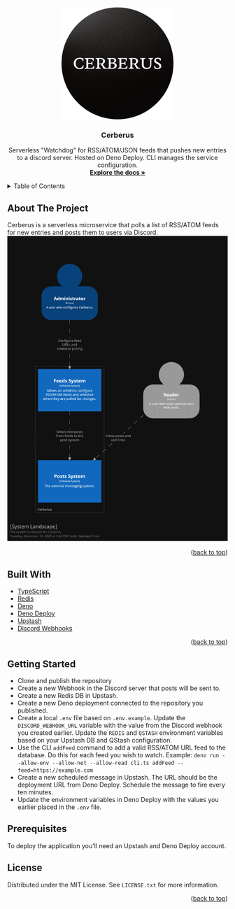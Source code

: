<a name="readme-top"></a>

<!-- PROJECT LOGO -->
<br />
<div align="center">
  <a href="https://github.com/TheDolentCity/cerberus">
    <img src="docs/images/logo.png" alt="Logo" width="256" height="256">
  </a>
  <h3 align="center">Cerberus</h3>
  <p align="center">
    Serverless "Watchdog" for RSS/ATOM/JSON feeds that pushes new entries to a discord server. Hosted on Deno Deploy. CLI manages the service configuration.
    <br />
    <a href="https://github.com/TheDolentCity/cerberus/docs/architecture"><strong>Explore the docs »</strong></a>
  </p>
</div>

<details>
  <summary>Table of Contents</summary>
  <ol>
    <li><a href="#about-the-project">About The Project</a></li>
    <li><a href="#getting-started">Getting Started</a></li>
    <li><a href="#prerequisites">Prerequisites</a></li>
    <li><a href="#installation">Installation</a></li>
    <li><a href="#built-with">Built With</a></li>
    <li><a href="#license">License</a></li>
  </ol>
</details>

## About The Project
Cerberus is a serverless microservice that polls a list of RSS/ATOM feeds for new entries and posts them to users via Discord.
![Cerberus System Diagram](docs/images/Cerberus-SystemLandscape.png)

<p align="right">(<a href="#readme-top">back to top</a>)</p>

## Built With
- [TypeScript](https://www.typescriptlang.org/)
- [Redis](https://redis.io/)
- [Deno](https://deno.com/)
- [Deno Deploy](https://deno.com/deploy)
- [Upstash](https://upstash.com/)
- [Discord Webhooks](https://discord.com/developers/docs/resources/webhook)

<p align="right">(<a href="#readme-top">back to top</a>)</p>

## Getting Started
- Clone and publish the repository
- Create a new Webhook in the Discord server that posts will be sent to.
- Create a new Redis DB in Upstash.
- Create a new Deno deployment connected to the repository you published.
- Create a local `.env` file based on `.env.example`. Update the `DISCORD_WEBHOOK_URL` variable with the value from the Discord webhook you created earlier. Update the `REDIS` and `QSTASH` environment variables based on your Upstash DB and QStash configuration.
- Use the CLI `addFeed` command to add a valid RSS/ATOM URL feed to the database. Do this for each feed you wish to watch. Example: `deno run --allow-env --allow-net --allow-read cli.ts addFeed --feed=https://example.com`
- Create a new scheduled message in Upstash. The URL should be the deployment URL from Deno Deploy. Schedule the message to fire every ten minutes.
- Update the environment variables in Deno Deploy with the values you earlier placed in the `.env` file.

## Prerequisites
To deploy the application you'll need an Upstash and Deno Deploy account.

## License
Distributed under the MIT License. See `LICENSE.txt` for more information.

<p align="right">(<a href="#readme-top">back to top</a>)</p>